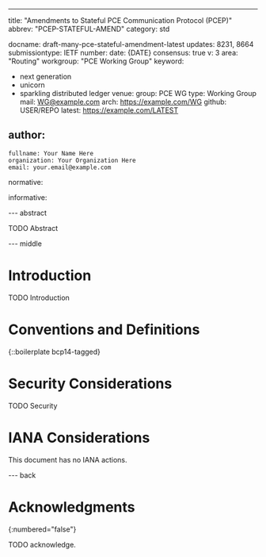 ---
title: "Amendments to Stateful PCE Communication Protocol (PCEP)"
abbrev: "PCEP-STATEFUL-AMEND"
category: std

docname: draft-many-pce-stateful-amendment-latest
updates: 8231, 8664
submissiontype: IETF
number:
date: {DATE}
consensus: true
v: 3
area: "Routing"
workgroup: "PCE Working Group"
keyword:
 - next generation
 - unicorn
 - sparkling distributed ledger
venue:
  group: PCE WG
  type: Working Group
  mail: WG@example.com
  arch: https://example.com/WG
  github: USER/REPO
  latest: https://example.com/LATEST

author:
 -
    fullname: Your Name Here
    organization: Your Organization Here
    email: your.email@example.com

normative:

informative:


--- abstract

TODO Abstract


--- middle

# Introduction

TODO Introduction


# Conventions and Definitions

{::boilerplate bcp14-tagged}


# Security Considerations

TODO Security


# IANA Considerations

This document has no IANA actions.


--- back

# Acknowledgments
{:numbered="false"}

TODO acknowledge.
